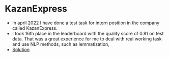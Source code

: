 # KazanExpress

- In april 2022 I have done a test task for intern position in the company called KazanExpress. 
- I took 16th place in the leaderboard with the quality score of 0.81 on test data. That was a great experience for me to deal with real working task and use NLP methods, such as lemmatization, 
- [Solution](KazanExpressSolution.ipynb)
